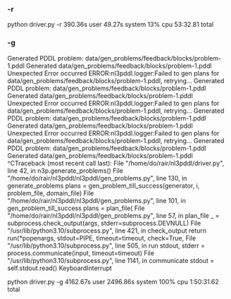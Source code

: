 ### -r
python driver.py -r  390.36s user 49.27s system 13% cpu 53:32.81 total

### -g
Generated PDDL problem: data/gen_problems/feedback/blocks/problem-1.pddl
Generated data/gen_problems/feedback/blocks/problem-1.pddl
Unexpected Error occurred
ERROR:nl3pddl.logger:Failed to gen plans for data/gen_problems/feedback/blocks/problem-1.pddl, retrying...
Generated PDDL problem: data/gen_problems/feedback/blocks/problem-1.pddl
Generated data/gen_problems/feedback/blocks/problem-1.pddl
Unexpected Error occurred
ERROR:nl3pddl.logger:Failed to gen plans for data/gen_problems/feedback/blocks/problem-1.pddl, retrying...
Generated PDDL problem: data/gen_problems/feedback/blocks/problem-1.pddl
Generated data/gen_problems/feedback/blocks/problem-1.pddl
Unexpected Error occurred
ERROR:nl3pddl.logger:Failed to gen plans for data/gen_problems/feedback/blocks/problem-1.pddl, retrying...
Generated PDDL problem: data/gen_problems/feedback/blocks/problem-1.pddl
Generated data/gen_problems/feedback/blocks/problem-1.pddl
^CTraceback (most recent call last):
  File "/home/do/rair/nl3pddl/driver.py", line 42, in <module>
    n3p.generate_problems()
  File "/home/do/rair/nl3pddl/nl3pddl/gen_problems.py", line 130, in generate_problems
    plans = gen_problem_till_success(generator, i, problem_file, domain_file)
  File "/home/do/rair/nl3pddl/nl3pddl/gen_problems.py", line 101, in gen_problem_till_success
    plans = plan_file(
  File "/home/do/rair/nl3pddl/nl3pddl/gen_problems.py", line 57, in plan_file
    _ = subprocess.check_output(args, stderr=subprocess.DEVNULL)
  File "/usr/lib/python3.10/subprocess.py", line 421, in check_output
    return run(*popenargs, stdout=PIPE, timeout=timeout, check=True,
  File "/usr/lib/python3.10/subprocess.py", line 505, in run
    stdout, stderr = process.communicate(input, timeout=timeout)
  File "/usr/lib/python3.10/subprocess.py", line 1141, in communicate
    stdout = self.stdout.read()
KeyboardInterrupt

python driver.py -g  4162.67s user 2496.86s system 100% cpu 1:50:31.62 total
